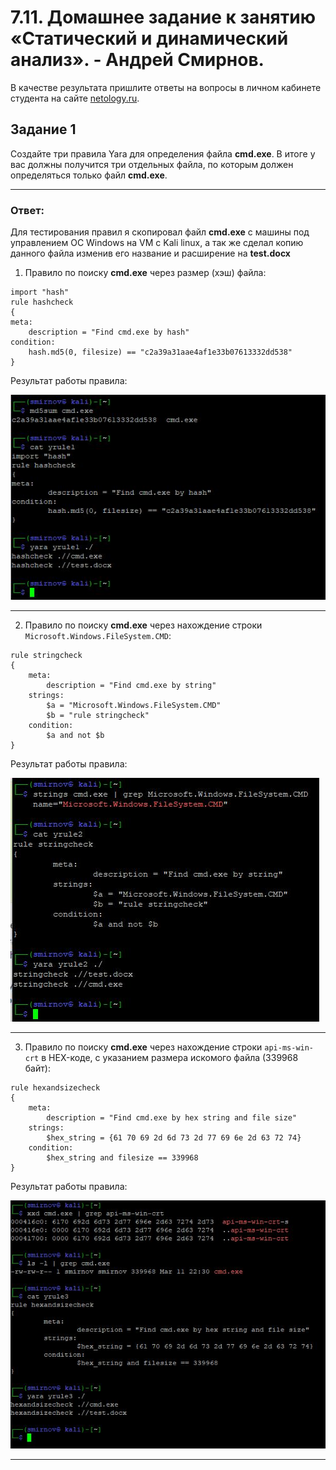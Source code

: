
# 7.11. Домашнее задание к занятию «Статический и динамический анализ». - Андрей Смирнов.

В качестве результата пришлите ответы на вопросы в личном кабинете студента на сайте [netology.ru](https://netology.ru).

## Задание 1

Создайте три правила Yara для определения файла **cmd.exe**.
В итоге у вас должны получится три отдельных файла, по которым должен определяться только файл **cmd.exe**.


----

### Ответ:

Для тестирования правил я скопировал файл **cmd.exe** с машины под управлением ОС Windows на VM с Kali linux, а так же сделал копию данного файла изменив его название и расширение на **test.docx**


1. Правило по поиску **cmd.exe** через размер (хэш) файла:


```
import "hash"
rule hashcheck
{
meta:
	description = "Find cmd.exe by hash"
condition:
	hash.md5(0, filesize) == "c2a39a31aae4af1e33b07613332dd538"
}
```


Результат работы правила:


![sshot7-11_1](img/7_11-1.jpg)


----


2. Правило по поиску **cmd.exe** через нахождение строки `Microsoft.Windows.FileSystem.CMD`:

```
rule stringcheck
{
	meta:
		description = "Find cmd.exe by string"
	strings:
		$a = "Microsoft.Windows.FileSystem.CMD"
		$b = "rule stringcheck"
	condition:
		$a and not $b
}
```


Результат работы правила:


![sshot7-11_2](img/7_11-2.jpg)


----


3. Правило по поиску **cmd.exe** через нахождение строки `api-ms-win-crt` в HEX-коде, с указанием размера искомого файла (339968 байт):


```
rule hexandsizecheck
{
	meta:
		description = "Find cmd.exe by hex string and file size"
	strings:
		$hex_string = {61 70 69 2d 6d 73 2d 77 69 6e 2d 63 72 74}
	condition:
		$hex_string and filesize == 339968
}
```


Результат работы правила:


![sshot7-11_3](img/7_11-3.jpg)


----

